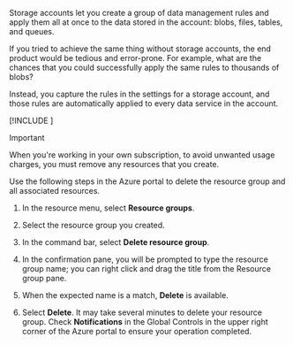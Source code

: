 Storage accounts let you create a group of data management rules and apply them all at once to the data stored in the account: blobs, files, tables, and queues. 

If you tried to achieve the same thing without storage accounts, the end product would be tedious and error-prone. For example, what are the chances that you could successfully apply the same rules to thousands of blobs?

Instead, you capture the rules in the settings for a storage account, and those rules are automatically applied to every data service in the account.

[!INCLUDE [](../../../includes/azure-sandbox-cleanup.md)]

> [!IMPORTANT]
> When you're working in your own subscription, to avoid unwanted usage charges, you must remove any resources that you create.

Use the following steps in the Azure portal to delete the resource group and all associated resources.

1. In the resource menu, select **Resource groups**.

1. Select the resource group you created.

1. In the command bar, select **Delete resource group**.

1. In the confirmation pane, you will be prompted to type the resource group name; you can right click and drag the title from the Resource group pane. 

1. When the expected name is a match, **Delete** is available. 
 
1. Select **Delete**. It may take several minutes to delete your resource group. Check **Notifications** in the Global Controls in the upper right corner of the Azure portal to ensure your operation completed. 
